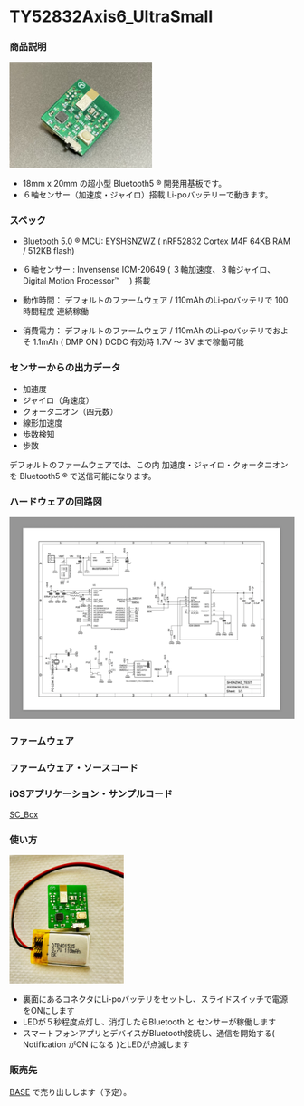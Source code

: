 

# TY52832Axis6_UltraSmall

### 商品説明
<img width="50%" alt ="ty52832axis6_ultrasmall.jpg" src="images/IMG_8926.jpg">  

  - 18mm x 20mm の超小型 Bluetooth5 ®︎ 開発用基板です。  
  - ６軸センサー（加速度・ジャイロ）搭載 Li-poバッテリーで動きます。  

### スペック
  - Bluetooth 5.0 ®︎ MCU: EYSHSNZWZ ( nRF52832 Cortex M4F 64KB RAM / 512KB flash)  
  - ６軸センサー : Invensense ICM-20649 ( ３軸加速度、３軸ジャイロ、Digital Motion Processor™　 ) 搭載  

  - 動作時間： デフォルトのファームウェア / 110mAh のLi-poバッテリで 100 時間程度 連続稼働  
  - 消費電力： デフォルトのファームウェア / 110mAh のLi-poバッテリでおよそ 1.1mAh ( DMP ON ) DCDC 有効時 1.7V 〜 3V まで稼働可能  

### センサーからの出力データ
  - 加速度  
  - ジャイロ（角速度）  
  - クォータニオン（四元数）  
  - 線形加速度  
  - 歩数検知  
  - 歩数  

デフォルトのファームウェアでは、この内 加速度・ジャイロ・クォータニオンを Bluetooth5 ®︎ で送信可能になります。  


### ハードウェアの回路図
<img  alt="ty52832axis6_ultrasmall_schema" src="images/ty52832axis6_ultrasmall_schema.png">  

### ファームウェア

### ファームウェア・ソースコード

### iOSアプリケーション・サンプルコード
[SC_Box](./hex_and_source/SC_Box.zip)  

### 使い方
<img src="images/IMG_8571_02.jpg" alt="IMG_8571_02.jpeg" width="40%">  

  - 裏面にあるコネクタにLi-poバッテリをセットし、スライドスイッチで電源をONにします  
  - LEDが５秒程度点灯し、消灯したらBluetooth と センサーが稼働します  
  - スマートフォンアプリとデバイスがBluetooth接続し、通信を開始する( Notification がON になる )とLEDが点滅します  
  

### 販売先
[BASE](https://dedendendede.base.shop/) で売り出しします（予定）。  

